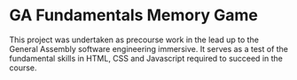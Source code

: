 # GA Fundamentals Memory Game

This project was undertaken as precourse work in the lead up to the General Assembly software engineering immersive. It serves as a test of the fundamental skills in HTML, CSS and Javascript required to succeed in the course.
